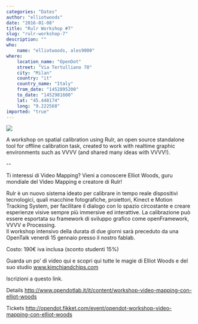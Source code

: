 ```yaml
---
categories: "Dates"
author: "elliotwoods"
date: "2016-01-08"
title: "Rulr Workshop #7"
slug: "rulr-workshop-7"
description: ""
who: 
    name: "elliotwoods, ales9000"
where: 
    location_name: "OpenDot"
    street: "Via Tertulliano 70"
    city: "Milan"
    country: "it"
    country_name: "Italy"
    from_date: "1452895200"
    to_date: "1452981600"
    lat: "45.448174"
    long: "9.222568"
imported: "true"
---
```



![](rulr%20-%20functions.png) 

A workshop on spatial calibration using Rulr, an open source standalone tool for offline calibration task, created to work with realtime graphic environments such as VVVV (and shared many ideas with VVVV!).

--

Ti interessi di Video Mapping?  Vieni a conoscere Elliot Woods, guru mondiale del Video Mapping e creatore di Rulr!

Rulr è un nuovo sistema ideato per calibrare in tempo reale dispositivi tecnologici, quali macchine fotografiche, proiettori, Kinect e Motion Tracking System, per facilitare il dialogo con lo spazio circostante e creare esperienze visive sempre più immersive ed interattive. La calibrazione può essere esportata su framework di sviluppo grafico come openFramework, VVVV e Processing.  
Il workshop intensivo della durata di due giorni sarà preceduto da una OpenTalk venerdì 15 gennaio presso il nostro fablab.  

Costo: 190€ iva inclusa (sconto studenti 15%)

Guarda un po’ di video qui e scopri qui tutte le magie di Elliot Woods e del suo studio www.kimchiandchips.com  

Iscrizioni a questo link.

Details
<http://www.opendotlab.it/it/content/workshop-video-mapping-con-elliot-woods>

Tickets
<http://opendot.fikket.com/event/opendot-workshop-video-mapping-con-elliot-woods>